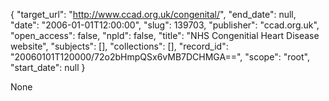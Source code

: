 {
  "target_url": "http://www.ccad.org.uk/congenital/", 
  "end_date": null, 
  "date": "2006-01-01T12:00:00", 
  "slug": 139703, 
  "publisher": "ccad.org.uk", 
  "open_access": false, 
  "npld": false, 
  "title": "NHS Congenitial Heart Disease website", 
  "subjects": [], 
  "collections": [], 
  "record_id": "20060101T120000/72o2bHmpQSx6vMB7DCHMGA==", 
  "scope": "root", 
  "start_date": null
}

None